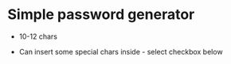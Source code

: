 # Simple password generator

- 10-12 chars

- Can insert some special chars inside - select checkbox below
